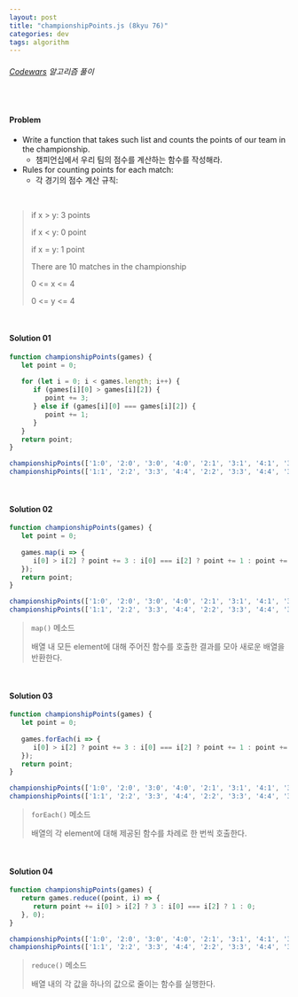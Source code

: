 ```yaml
---
layout: post
title: "championshipPoints.js (8kyu 76)"
categories: dev
tags: algorithm
---
```


###### [Codewars](https://www.codewars.com) 알고리즘 풀이

<br>

#### Problem

- Write a function that takes such list and counts the points of our team in the championship.
  - 챔피언십에서 우리 팀의 점수를 계산하는 함수를 작성해라.
- Rules for counting points for each match:
  - 각 경기의 점수 계산 규칙:

<br>

> if x > y: 3 points
>
> if x < y: 0 point
>
> if x = y: 1 point
>
> There are 10 matches in the championship
>
> 0 <= x <= 4
>
> 0 <= y <= 4

<br>

#### Solution 01

```js
function championshipPoints(games) {
   let point = 0;
   
   for (let i = 0; i < games.length; i++) {
      if (games[i][0] > games[i][2]) {
         point += 3;
      } else if (games[i][0] === games[i][2]) {
         point += 1;
      }
   }
   return point;
}

championshipPoints(['1:0', '2:0', '3:0', '4:0', '2:1', '3:1', '4:1', '3:2', '4:2', '4:3']);	// 30
championshipPoints(['1:1', '2:2', '3:3', '4:4', '2:2', '3:3', '4:4', '3:3', '4:4', '4:4']);	// 10
```

<br>

#### Solution 02

```js
function championshipPoints(games) {
   let point = 0;
   
   games.map(i => {
      i[0] > i[2] ? point += 3 : i[0] === i[2] ? point += 1 : point += 0;
   });
   return point;
}

championshipPoints(['1:0', '2:0', '3:0', '4:0', '2:1', '3:1', '4:1', '3:2', '4:2', '4:3']);	// 30
championshipPoints(['1:1', '2:2', '3:3', '4:4', '2:2', '3:3', '4:4', '3:3', '4:4', '4:4']);	// 10
```

> `map()` 메소드
>
> 배열 내 모든 element에 대해 주어진 함수를 호출한 결과를 모아 새로운 배열을 반환한다.

<br>

#### Solution 03

```js
function championshipPoints(games) {
   let point = 0;
   
   games.forEach(i => {
      i[0] > i[2] ? point += 3 : i[0] === i[2] ? point += 1 : point += 0;
   });
   return point;
}

championshipPoints(['1:0', '2:0', '3:0', '4:0', '2:1', '3:1', '4:1', '3:2', '4:2', '4:3']);	// 30
championshipPoints(['1:1', '2:2', '3:3', '4:4', '2:2', '3:3', '4:4', '3:3', '4:4', '4:4']);	// 10
```

> `forEach()` 메소드
>
> 배열의 각 element에 대해 제공된 함수를 차례로 한 번씩 호출한다.

<br>

#### Solution 04

```js
function championshipPoints(games) {
   return games.reduce((point, i) => {
      return point += i[0] > i[2] ? 3 : i[0] === i[2] ? 1 : 0;
   }, 0);
}

championshipPoints(['1:0', '2:0', '3:0', '4:0', '2:1', '3:1', '4:1', '3:2', '4:2', '4:3']);	// 30
championshipPoints(['1:1', '2:2', '3:3', '4:4', '2:2', '3:3', '4:4', '3:3', '4:4', '4:4']);	// 10
```

> `reduce()` 메소드
>
> 배열 내의 각 값을 하나의 값으로 줄이는 함수를 실행한다.

<br>